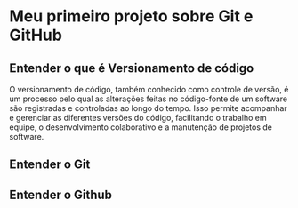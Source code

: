 # Meu primeiro projeto sobre Git e GitHub

## Entender o que é Versionamento de código

O versionamento de código, também conhecido como controle de versão, é um processo pelo qual as alterações feitas no código-fonte de um software são registradas e controladas ao longo do tempo. Isso permite acompanhar e gerenciar as diferentes versões do código, facilitando o trabalho em equipe, o desenvolvimento colaborativo e a manutenção de projetos de software.

## Entender o Git

## Entender o Github